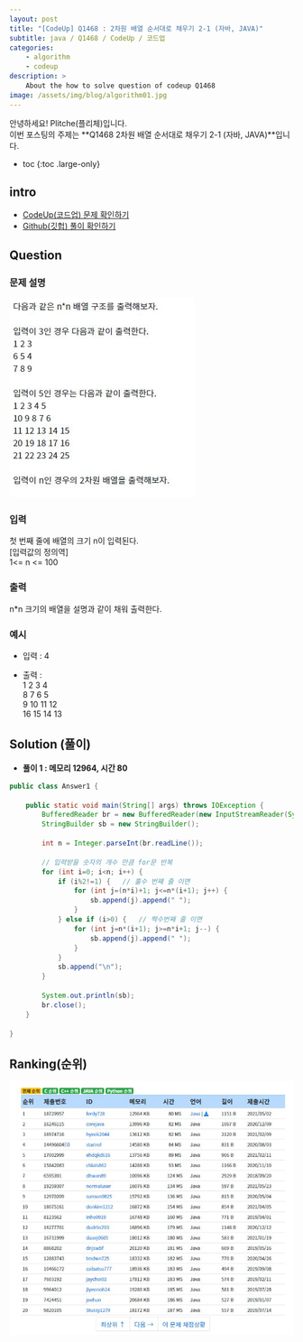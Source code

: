 ```yaml
---
layout: post
title: "[CodeUp] Q1468 : 2차원 배열 순서대로 채우기 2-1 (자바, JAVA)"
subtitle: java / Q1468 / CodeUp / 코드업
categories:
    - algorithm
    - codeup
description: >
    About the how to solve question of codeup Q1468
image: /assets/img/blog/algorithm01.jpg
---
```


안녕하세요! Plitche(플리체)입니다.  
이번 포스팅의 주제는 **Q1468 2차원 배열 순서대로 채우기 2-1 (자바, JAVA)**입니다.

* toc
{:toc .large-only}

## intro
* [CodeUp(코드업) 문제 확인하기](https://codeup.kr/problem.php?id=1468)  
* [Github(깃헙) 풀이 확인하기](https://github.com/plitche/CodeUp_Solution/tree/master/Q1401~Q1500/Q1468)  

## Question
### 문제 설명
![](/assets/post/codeup/Q1400~Q1499/20211025_01/01.JPG)  

### 입력
첫 번째 줄에 배열의 크기 n이 입력된다.  
[입력값의 정의역]  
1<= n <= 100  

### 출력
n*n 크기의 배열을 설명과 같이 채워 출력한다.  

### 예시
* 입력 : 4  

* 출력 :  
1 2 3 4  
8 7 6 5  
9 10 11 12  
16 15 14 13  

## Solution (풀이)
* **풀이 1 : 메모리 12964, 시간 80**  

```java
public class Answer1 {

    public static void main(String[] args) throws IOException {
        BufferedReader br = new BufferedReader(new InputStreamReader(System.in));
        StringBuilder sb = new StringBuilder();
        
        int n = Integer.parseInt(br.readLine());
        
        // 입력받을 숫자의 개수 만큼 for문 반복
        for (int i=0; i<n; i++) {
        	if (i%2!=1) {	// 홀수 번째 줄 이면
        		for (int j=(n*i)+1; j<=n*(i+1); j++) {
        			sb.append(j).append(" ");
            	}
        	} else if (i>0) {	// 짝수번째 줄 이면
        		for (int j=n*(i+1); j>=n*i+1; j--) {
        			sb.append(j).append(" ");
            	}	
        	}
    		sb.append("\n");	
        }
        
        System.out.println(sb);
        br.close();
    }
    	 
}
```  

## Ranking(순위)
![](/assets/post/codeup/Q1400~Q1499/20211025_01/03.JPG)  